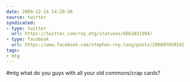 ```yaml
---
date: 2009-12-14 14:29:26
source: twitter
syndicated:
- type: twitter
  url: https://twitter.com/roy_mtg/statuses/6662831994/
- type: facebook
  url: https://www.facebook.com/stephen.roy.tang/posts/206097059242
tags:
- mtg
---
```


#mtg what do you guys with all your old commons/crap cards?